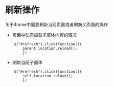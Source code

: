 # 刷新操作

关于iframe中需要刷新当前页面或者刷新父页面的操作

- 页面中动态加载子窗体内容的情况
```
	$("#refresh").click(function(){
		parent.location.reload();
		})
```

- 刷新当前子窗体
```
	$("#refresh").click(function(){
		self.location.reload();
		})
```

















